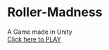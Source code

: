 # Roller-Madness
A Game made in Unity  
[Click here to PLAY](https://simmer.io/@goutham109/roller-madness)
